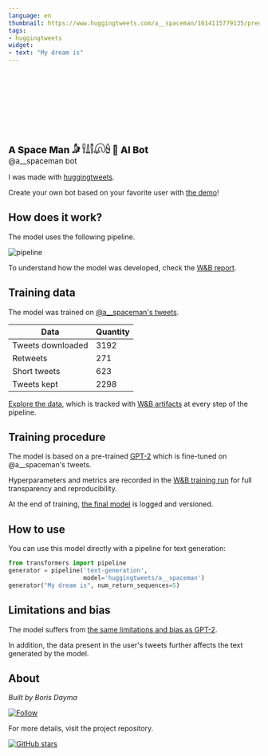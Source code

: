 ```yaml
---
language: en
thumbnail: https://www.huggingtweets.com/a__spaceman/1614115779135/predictions.png
tags:
- huggingtweets
widget:
- text: "My dream is"
---
```


<div>
<div style="width: 132px; height:132px; border-radius: 50%; background-size: cover; background-image: url('https://pbs.twimg.com/profile_images/1094391618139049985/zsGr8oMr_400x400.jpg')">
</div>
<div style="margin-top: 8px; font-size: 19px; font-weight: 800">A Space Man 𓀏 𓍐𓍒𓌐𓋨𓐭 🤖 AI Bot </div>
<div style="font-size: 15px">@a__spaceman bot</div>
</div>

I was made with [huggingtweets](https://github.com/borisdayma/huggingtweets).

Create your own bot based on your favorite user with [the demo](https://colab.research.google.com/github/borisdayma/huggingtweets/blob/master/huggingtweets-demo.ipynb)!

## How does it work?

The model uses the following pipeline.

![pipeline](https://github.com/borisdayma/huggingtweets/blob/master/img/pipeline.png?raw=true)

To understand how the model was developed, check the [W&B report](https://app.wandb.ai/wandb/huggingtweets/reports/HuggingTweets-Train-a-model-to-generate-tweets--VmlldzoxMTY5MjI).

## Training data

The model was trained on [@a__spaceman's tweets](https://twitter.com/a__spaceman).

| Data | Quantity |
| --- | --- |
| Tweets downloaded | 3192 |
| Retweets | 271 |
| Short tweets | 623 |
| Tweets kept | 2298 |

[Explore the data](https://wandb.ai/wandb/huggingtweets/runs/13dzl8xq/artifacts), which is tracked with [W&B artifacts](https://docs.wandb.com/artifacts) at every step of the pipeline.

## Training procedure

The model is based on a pre-trained [GPT-2](https://huggingface.co/gpt2) which is fine-tuned on @a__spaceman's tweets.

Hyperparameters and metrics are recorded in the [W&B training run](https://wandb.ai/wandb/huggingtweets/runs/37svkwhk) for full transparency and reproducibility.

At the end of training, [the final model](https://wandb.ai/wandb/huggingtweets/runs/37svkwhk/artifacts) is logged and versioned.

## How to use

You can use this model directly with a pipeline for text generation:

```python
from transformers import pipeline
generator = pipeline('text-generation',
                     model='huggingtweets/a__spaceman')
generator("My dream is", num_return_sequences=5)
```

## Limitations and bias

The model suffers from [the same limitations and bias as GPT-2](https://huggingface.co/gpt2#limitations-and-bias).

In addition, the data present in the user's tweets further affects the text generated by the model.

## About

*Built by Boris Dayma*

[![Follow](https://img.shields.io/twitter/follow/borisdayma?style=social)](https://twitter.com/intent/follow?screen_name=borisdayma)

For more details, visit the project repository.

[![GitHub stars](https://img.shields.io/github/stars/borisdayma/huggingtweets?style=social)](https://github.com/borisdayma/huggingtweets)
